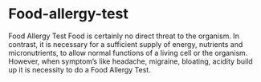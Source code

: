 # Food-allergy-test
Food Allergy Test Food is certainly no direct threat to the organism. In contrast, it is necessary for a sufficient supply of energy, nutrients and micronutrients, to allow normal functions of a living cell or the organism. However, when symptom’s like headache, migraine, bloating, acidity build up it is necessity to do a Food Allergy Test.
